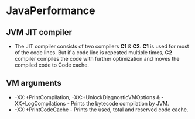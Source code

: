 # JavaPerformance
## JVM JIT compiler
  - The JIT compiler consists of two compilers **C1** & **C2**. **C1** is used for most of the code lines. But if a code line is repeated multiple times, **C2** compiler compiles the code with further optimization and moves the compiled code to Code cache.
## VM arguments
  - -XX:+PrintCompilation, -XX:+UnlockDiagnosticVMOptions & -XX+LogCompilations - Prints the bytecode compilation by JVM.
  - -XX:+PrintCodeCache - Prints the used, total and reserved code cache.
